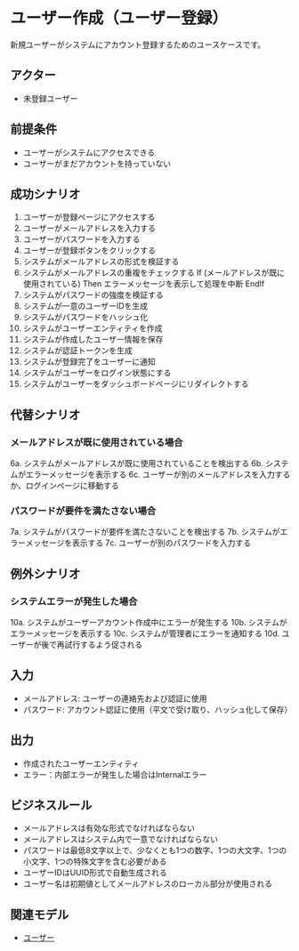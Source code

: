 # ユーザー作成（ユーザー登録）

新規ユーザーがシステムにアカウント登録するためのユースケースです。

## アクター

- 未登録ユーザー

## 前提条件

- ユーザーがシステムにアクセスできる
- ユーザーがまだアカウントを持っていない

## 成功シナリオ

1. ユーザーが登録ページにアクセスする
2. ユーザーがメールアドレスを入力する
3. ユーザーがパスワードを入力する
4. ユーザーが登録ボタンをクリックする
5. システムがメールアドレスの形式を検証する
6. システムがメールアドレスの重複をチェックする
   If (メールアドレスが既に使用されている) Then
     エラーメッセージを表示して処理を中断
   EndIf
7. システムがパスワードの強度を検証する
8. システムが一意のユーザーIDを生成
9. システムがパスワードをハッシュ化
10. システムがユーザーエンティティを作成
11. システムが作成したユーザー情報を保存
12. システムが認証トークンを生成
13. システムが登録完了をユーザーに通知
14. システムがユーザーをログイン状態にする
15. システムがユーザーをダッシュボードページにリダイレクトする

## 代替シナリオ

### メールアドレスが既に使用されている場合

6a. システムがメールアドレスが既に使用されていることを検出する
6b. システムがエラーメッセージを表示する
6c. ユーザーが別のメールアドレスを入力するか、ログインページに移動する

### パスワードが要件を満たさない場合

7a. システムがパスワードが要件を満たさないことを検出する
7b. システムがエラーメッセージを表示する
7c. ユーザーが別のパスワードを入力する

## 例外シナリオ

### システムエラーが発生した場合

10a. システムがユーザーアカウント作成中にエラーが発生する
10b. システムがエラーメッセージを表示する
10c. システムが管理者にエラーを通知する
10d. ユーザーが後で再試行するよう促される

## 入力

- メールアドレス: ユーザーの連絡先および認証に使用
- パスワード: アカウント認証に使用（平文で受け取り、ハッシュ化して保存）

## 出力

- 作成されたユーザーエンティティ
- エラー：内部エラーが発生した場合はInternalエラー

## ビジネスルール

- メールアドレスは有効な形式でなければならない
- メールアドレスはシステム内で一意でなければならない
- パスワードは最低8文字以上で、少なくとも1つの数字、1つの大文字、1つの小文字、1つの特殊文字を含む必要がある
- ユーザーIDはUUID形式で自動生成される
- ユーザー名は初期値としてメールアドレスのローカル部分が使用される

## 関連モデル

- [ユーザー](../entities/user.md)